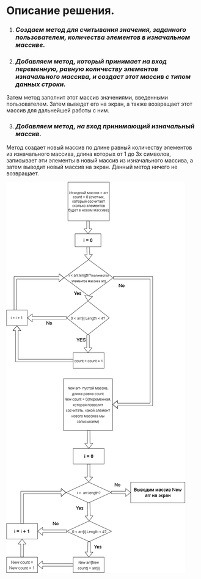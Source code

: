 # **Описание решения.**

1. ### *Создаем метод для считывания значения, заданного пользователем,   количества элементов в изначальном массиве.*

2. ### *Добавляем метод, который принимает на вход переменную, равную количеству элементов изначального массива, и создаст этот массив с типом данных строки.* 
 Затем метод заполнит этот массив значениями, введенными пользователем. Затем выведет его на экран, а также возвращает этот массив для дальнейшей работы с ним.

3. ### *Добавляем метод, на вход принимающий изначальный массив.* 
Метод создает новый массив по длине равный количеству элементов из изначального массива, длина которых от 1 до 3х символов,  записывает эти элементы в новый массив из изначального массива, а затем выводит новый массив на экран. Данный метод ничего не возвращает.

![*Блок схема метода для создания нового массива*](Task.png)


